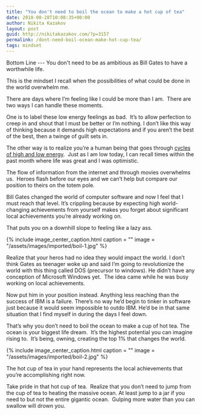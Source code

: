 ```yaml
---
title: "You don't need to boil the ocean to make a hot cup of tea"
date: 2018-08-28T10:08:35+00:00
author: Nikita Kazakov
layout: post
guid: http://nikitakazakov.com/?p=3157
permalink: /dont-need-boil-ocean-make-hot-cup-tea/
tags: mindset
---
```


Bottom Line --- You don't need to be as ambitious as Bill Gates to have a worthwhile life.

This is the mindset I recall when the possibilities of what could be done in the world overwhelm me.

There are days where I’m feeling like I could be more than I am.  There are two ways I can handle these moments.

One is to label these low energy feelings as bad.  It’s to allow perfection to creep in and shout that I must be better or I’m nothing. I don’t like this way of thinking because it demands high expectations and if you aren’t the best of the best, then a twinge of guilt sets in.

The other way is to realize you’re a human being that goes through [cycles of high and low energy](http://nikitakazakov.com/what-knuckles-taught-me-about-lifes-peaks-and-valleys/).  Just as I am low today, I can recall times within the past month where life was great and I was optimistic.

The flow of information from the internet and through movies overwhelms us.  Heroes flash before our eyes and we can’t help but compare our position to theirs on the totem pole.

Bill Gates changed the world of computer software and now I feel that I must reach that level. It’s crippling because by expecting high world-changing achievements from yourself makes you forget about significant local achievements you’re already working on.

That puts you on a downhill slope to feeling like a lazy ass.

{% include image_center_caption.html
caption = ""
image = "/assets/images/imported/boil-1.jpg"
%}

Realize that your heros had no idea they would impact the world. I don’t think Gates as teenager woke up and said I’m going to revolutionize the world with this thing called DOS (precursor to windows). He didn’t have any conception of Microsoft Windows yet.  The idea came while he was busy working on local achievements.

Now put him in your position instead. Anything less reaching than the success of IBM is a failure. There’s no way he’d begin to tinker in software just because it would seem impossible to outdo IBM. He’d be in that same situation that I find myself in during the days I feel down.

That’s why you don’t need to boil the ocean to make a cup of hot tea. The ocean is your biggest life dream.  It’s the highest potential you can imagine rising to.  It’s being, owning, creating the top 1% that changes the world.

{% include image_center_caption.html
caption = ""
image = "/assets/images/imported/boil-2.jpg"
%}

The hot cup of tea in your hand represents the local achievements that you’re accomplishing right now.

Take pride in that hot cup of tea.  Realize that you don’t need to jump from the cup of tea to heating the massive ocean. At least jump to a jar if you need to but not the entire gigantic ocean.  Gulping more water than you can swallow will drown you.